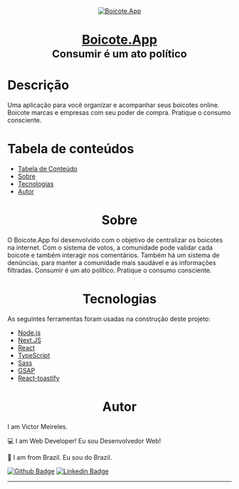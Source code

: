<p align="center">
  <a href="https://boicote.app/" target="_blank">
    <img src="https://boicote.app/images/logo-red.svg" alt="Boicote.App" />
  </a>
</p>

<h1 align="center" style="border-bottom: none">
  <a href="https://boicote.app/" target="_blank">Boicote.App</a>
  <br/>
  <small>Consumir é um ato político</small>
</h1>

<h1>Descrição</h1>

<p>
    Uma aplicação para você organizar e acompanhar seus boicotes online. Boicote marcas e empresas com seu poder de compra.  Pratique o consumo consciente.
</p>

<h1 id="tabela-de-conteudo">Tabela de conteúdos</h1>

<!--ts-->
   * [Tabela de Conteúdo](#tabela-de-conteudo)
   * [Sobre](#sobre)
   * [Tecnologias](#tecnologias)
   * [Autor](#autor)
<!--te-->

<h1 align="center" id="sobre">Sobre</h1>

<p>
    O Boicote.App foi desenvolvido com o objetivo de centralizar os boicotes na internet. Com o sistema de votos, a comunidade pode validar cada boicote e também interagir nos comentários. Também há um sistema de denúncias, para manter a comunidade mais saudável e as informações filtradas.
    Consumir é um ato político. Pratique o consumo consciente.
</p>

<h1 align="center" id="tecnologias">Tecnologias</h1>

<p>
    As seguintes ferramentas foram usadas na construção deste projeto:
</p>

- [Node.js](https://nodejs.org/en/)
- [Next.JS](https://nextjs.org/)
- [React](https://pt-br.reactjs.org/)
- [TypeScript](https://www.typescriptlang.org/)
- [Sass](https://sass-lang.com/)
- [GSAP](https://greensock.com/gsap/)
- [React-toastify](https://fkhadra.github.io/react-toastify/introduction)

<h1 align="center" id="autor">Autor</h1>

<p>
  I am Victor Meireles.

  :computer: I am Web Developer! Eu sou Desenvolvedor Web!

  :house_with_garden: I am from Brazil. Eu sou do Brazil.
</p>

[![Github Badge](https://img.shields.io/badge/-Github-000?style=flat-square&logo=Github&logoColor=white&link=https://github.com/VictorLM)](https://github.com/VictorLM)
[![Linkedin Badge](https://img.shields.io/badge/-LinkedIn-blue?style=flat-square&logo=Linkedin&logoColor=white&link=https://www.linkedin.com/in/victorlucasmeireles/)](https://www.linkedin.com/in/victorlucasmeireles/)

---
